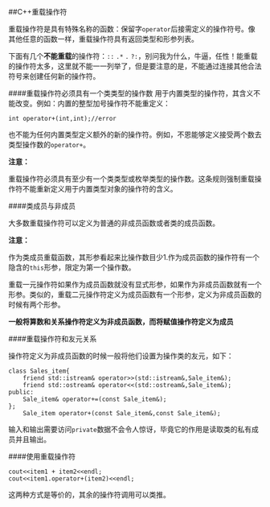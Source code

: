 ##C++重载操作符

重载操作符是具有特殊名称的函数：保留字`operator`后接需定义的操作符号。像其他任意的函数一样，重载操作符具有返回类型和形参列表。

下面有几个**不能重载**的操作符：`::` `.*` `.` `?:`，别问我为什么，牛逼，任性！能重载的操作符太多，这里就不能一一列举了，但是要注意的是，不能通过连接其他合法符号来创建任何新的操作符。

####重载操作符必须具有一个类类型的操作数
用于内置类型的操作符，其含义不能改变。例如：内置的整型加号操作符不能重定义：

	int operator+(int,int);//error
	
也不能为任何内置类型定义额外的新的操作符。例如，不恩能够定义接受两个数去类型操作数的`operator+`。

**注意：**

重载操作符必须具有至少有一个类类型或枚举类型的操作数。这条规则强制重载操作符不能重新定义用于内置类型对象的操作符的含义。

####类成员与非成员

大多数重载操作符可以定义为普通的非成员函数或者类的成员函数。

**注意：**

作为类成员重载函数，其形参看起来比操作数目少1.作为成员函数的操作符有一个隐含的`this`形参，限定为第一个操作数。

重载一元操作符如果作为成员函数就没有显式形参，如果作为非成员函数就有一个形参。类似的，重载二元操作符定义为成员函数有一个形参，定义为非成员函数的时候有两个形参。

**一般将算数和关系操作符定义为非成员函数，而将赋值操作符定义为成员**

####重载操作符和友元关系

操作符定义为非成员函数的时候一般将他们设置为操作类的友元，如下：

	class Sales_item{
		friend std::istream& operator>>(std::istream&,Sale_item&);
		friend std::ostream& operator<<(std::ostream&,Sale_item&);
	public:
		Sale_item& operator+=(const Sale_item&);
	};
		Sale_item operator+(const Sale_item&,const Sale_item&);

输入和输出需要访问`private`数据不会令人惊讶，毕竟它的作用是读取类的私有成员并且输出。

####使用重载操作符

	cout<<item1 + item2<<endl;
	cout<<item1.operator+(item2)<<endl;
	
这两种方式是等价的，其余的操作符调用可以类推。